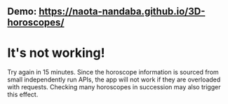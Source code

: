 ## Demo: https://naota-nandaba.github.io/3D-horoscopes/

# It's not working!

Try again in 15 minutes. Since the horoscope information is sourced from small
independently run APIs, the app will not work if they are overloaded with requests.
Checking many horoscopes in succession may also trigger this effect.
